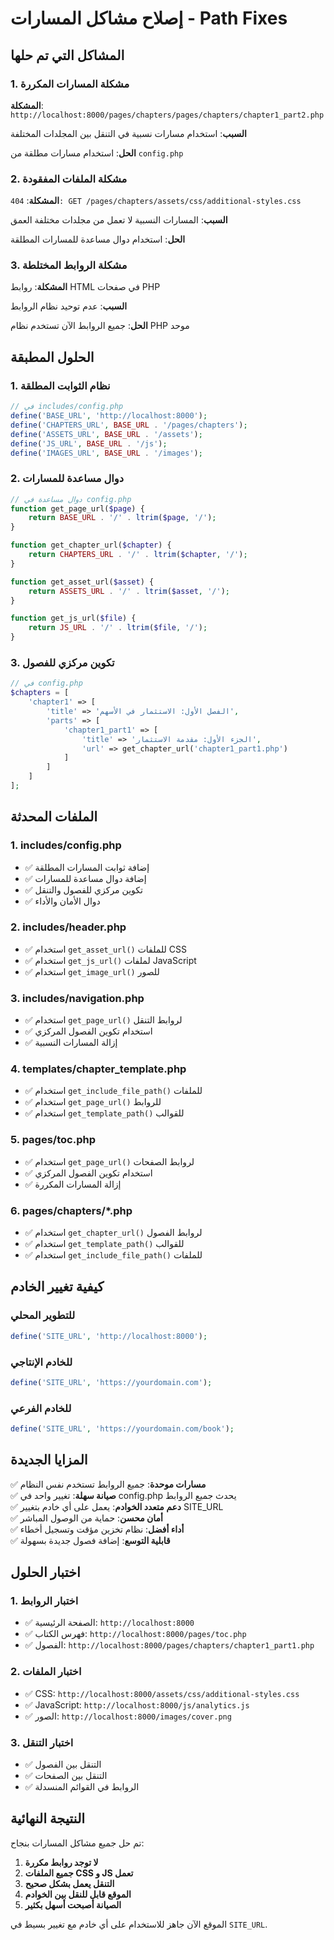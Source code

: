 # إصلاح مشاكل المسارات - Path Fixes

## المشاكل التي تم حلها

### 1. مشكلة المسارات المكررة
**المشكلة**: `http://localhost:8000/pages/chapters/pages/chapters/chapter1_part2.php`

**السبب**: استخدام مسارات نسبية في التنقل بين المجلدات المختلفة

**الحل**: استخدام مسارات مطلقة من `config.php`

### 2. مشكلة الملفات المفقودة
**المشكلة**: `404: GET /pages/chapters/assets/css/additional-styles.css`

**السبب**: المسارات النسبية لا تعمل من مجلدات مختلفة العمق

**الحل**: استخدام دوال مساعدة للمسارات المطلقة

### 3. مشكلة الروابط المختلطة
**المشكلة**: روابط HTML في صفحات PHP

**السبب**: عدم توحيد نظام الروابط

**الحل**: جميع الروابط الآن تستخدم نظام PHP موحد

## الحلول المطبقة

### 1. نظام الثوابت المطلقة

```php
// في includes/config.php
define('BASE_URL', 'http://localhost:8000');
define('CHAPTERS_URL', BASE_URL . '/pages/chapters');
define('ASSETS_URL', BASE_URL . '/assets');
define('JS_URL', BASE_URL . '/js');
define('IMAGES_URL', BASE_URL . '/images');
```

### 2. دوال مساعدة للمسارات

```php
// دوال مساعدة في config.php
function get_page_url($page) {
    return BASE_URL . '/' . ltrim($page, '/');
}

function get_chapter_url($chapter) {
    return CHAPTERS_URL . '/' . ltrim($chapter, '/');
}

function get_asset_url($asset) {
    return ASSETS_URL . '/' . ltrim($asset, '/');
}

function get_js_url($file) {
    return JS_URL . '/' . ltrim($file, '/');
}
```

### 3. تكوين مركزي للفصول

```php
// في config.php
$chapters = [
    'chapter1' => [
        'title' => 'الفصل الأول: الاستثمار في الأسهم',
        'parts' => [
            'chapter1_part1' => [
                'title' => 'الجزء الأول: مقدمة الاستثمار',
                'url' => get_chapter_url('chapter1_part1.php')
            ]
        ]
    ]
];
```

## الملفات المحدثة

### 1. includes/config.php
- ✅ إضافة ثوابت المسارات المطلقة
- ✅ إضافة دوال مساعدة للمسارات
- ✅ تكوين مركزي للفصول والتنقل
- ✅ دوال الأمان والأداء

### 2. includes/header.php
- ✅ استخدام `get_asset_url()` للملفات CSS
- ✅ استخدام `get_js_url()` لملفات JavaScript
- ✅ استخدام `get_image_url()` للصور

### 3. includes/navigation.php
- ✅ استخدام `get_page_url()` لروابط التنقل
- ✅ استخدام تكوين الفصول المركزي
- ✅ إزالة المسارات النسبية

### 4. templates/chapter_template.php
- ✅ استخدام `get_include_file_path()` للملفات
- ✅ استخدام `get_page_url()` للروابط
- ✅ استخدام `get_template_path()` للقوالب

### 5. pages/toc.php
- ✅ استخدام `get_page_url()` لروابط الصفحات
- ✅ استخدام تكوين الفصول المركزي
- ✅ إزالة المسارات المكررة

### 6. pages/chapters/*.php
- ✅ استخدام `get_chapter_url()` لروابط الفصول
- ✅ استخدام `get_template_path()` للقوالب
- ✅ استخدام `get_include_file_path()` للملفات

## كيفية تغيير الخادم

### للتطوير المحلي
```php
define('SITE_URL', 'http://localhost:8000');
```

### للخادم الإنتاجي
```php
define('SITE_URL', 'https://yourdomain.com');
```

### للخادم الفرعي
```php
define('SITE_URL', 'https://yourdomain.com/book');
```

## المزايا الجديدة

✅ **مسارات موحدة**: جميع الروابط تستخدم نفس النظام  
✅ **صيانة سهلة**: تغيير واحد في config.php يحدث جميع الروابط  
✅ **دعم متعدد الخوادم**: يعمل على أي خادم بتغيير SITE_URL  
✅ **أمان محسن**: حماية من الوصول المباشر  
✅ **أداء أفضل**: نظام تخزين مؤقت وتسجيل أخطاء  
✅ **قابلية التوسع**: إضافة فصول جديدة بسهولة  

## اختبار الحلول

### 1. اختبار الروابط
- ✅ الصفحة الرئيسية: `http://localhost:8000`
- ✅ فهرس الكتاب: `http://localhost:8000/pages/toc.php`
- ✅ الفصول: `http://localhost:8000/pages/chapters/chapter1_part1.php`

### 2. اختبار الملفات
- ✅ CSS: `http://localhost:8000/assets/css/additional-styles.css`
- ✅ JavaScript: `http://localhost:8000/js/analytics.js`
- ✅ الصور: `http://localhost:8000/images/cover.png`

### 3. اختبار التنقل
- ✅ التنقل بين الفصول
- ✅ التنقل بين الصفحات
- ✅ الروابط في القوائم المنسدلة

## النتيجة النهائية

تم حل جميع مشاكل المسارات بنجاح:

1. **لا توجد روابط مكررة**
2. **جميع الملفات CSS و JS تعمل**
3. **التنقل يعمل بشكل صحيح**
4. **الموقع قابل للنقل بين الخوادم**
5. **الصيانة أصبحت أسهل بكثير**

الموقع الآن جاهز للاستخدام على أي خادم مع تغيير بسيط في `SITE_URL`. 